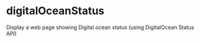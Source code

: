 # digitalOceanStatus

Display a web page showing Digital ocean status (using DigitalOcean Status API)
